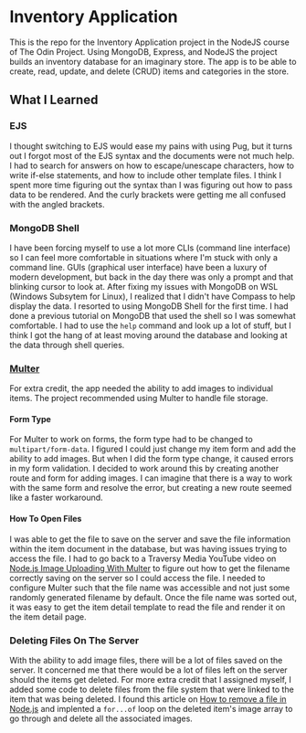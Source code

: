 # Inventory Application

This is the repo for the Inventory Application project in the NodeJS course of The Odin Project.  Using MongoDB, Express, and NodeJS the project builds an inventory database for an imaginary store.  The app is to be able to create, read, update, and delete \(CRUD\) items and categories in the store.

## What I Learned

### EJS

I thought switching to EJS would ease my pains with using Pug, but it turns out I forgot most of the EJS syntax and the documents were not much help.  I had to search for answers on how to escape/unescape characters, how to write if-else statements, and how to include other template files.  I think I spent more time figuring out the syntax than I was figuring out how to pass data to be rendered.  And the curly brackets were getting me all confused with the angled brackets.

### MongoDB Shell

I have been forcing myself to use a lot more CLIs \(command line interface\) so I can feel more comfortable in situations where I'm stuck with only a command line.  GUIs \(graphical user interface\) have been a luxury of modern development, but back in the day there was only a prompt and that blinking cursor to look at.  After fixing my issues with MongoDB on WSL \(Windows Subsytem for Linux\), I realized that I didn't have Compass to help display the data.  I resorted to using MongoDB Shell for the first time.  I had done a previous tutorial on MongoDB that used the shell so I was somewhat comfortable.  I had to use the `help` command and look up a lot of stuff, but I think I got the hang of at least moving around the database and looking at the data through shell queries.

### [Multer](https://github.com/expressjs/multer)

For extra credit, the app needed the ability to add images to individual items.  The project recommended using Multer to handle file storage.

#### Form Type
For Multer to work on forms, the form type had to be changed to `multipart/form-data`.  I figured I could just change my item form and add the ability to add images.  But when I did the form type change, it caused errors in my form validation.  I decided to work around this by creating another route and form for adding images.  I can imagine that there is a way to work with the same form and resolve the error, but creating a new route seemed like a faster workaround.

#### How To Open Files

I was able to get the file to save on the server and save the file information within the item document in the database, but was having issues trying to access the file.  I had to go back to a Traversy Media YouTube video on [Node.js Image Uploading With Multer](https://www.youtube.com/watch?v=9Qzmri1WaaE) to figure out how to get the filename correctly saving on the server so I could access the file.  I needed to configure Multer such that the file name was accessible and not just some randomly generated filename by default.  Once the file name was sorted out, it was easy to get the item detail template to read the file and render it on the item detail page.

### Deleting Files On The Server

With the ability to add image files, there will be a lot of files saved on the server.  It concerned me that there would be a lot of files left on the server should the items get deleted.  For more extra credit that I assigned myself, I added some code to delete files from the file system that were linked to the item that was being deleted.  I found this article on [How to remove a file in Node.js](https://flaviocopes.com/how-to-remove-file-node/) and implented a `for...of` loop on the deleted item's image array to go through and delete all the associated images.